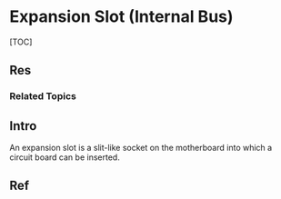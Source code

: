 # Expansion Slot (Internal Bus)

[TOC]



## Res
### Related Topics



## Intro
An expansion slot is a slit-like socket on the motherboard into which a circuit board can be inserted.



## Ref

